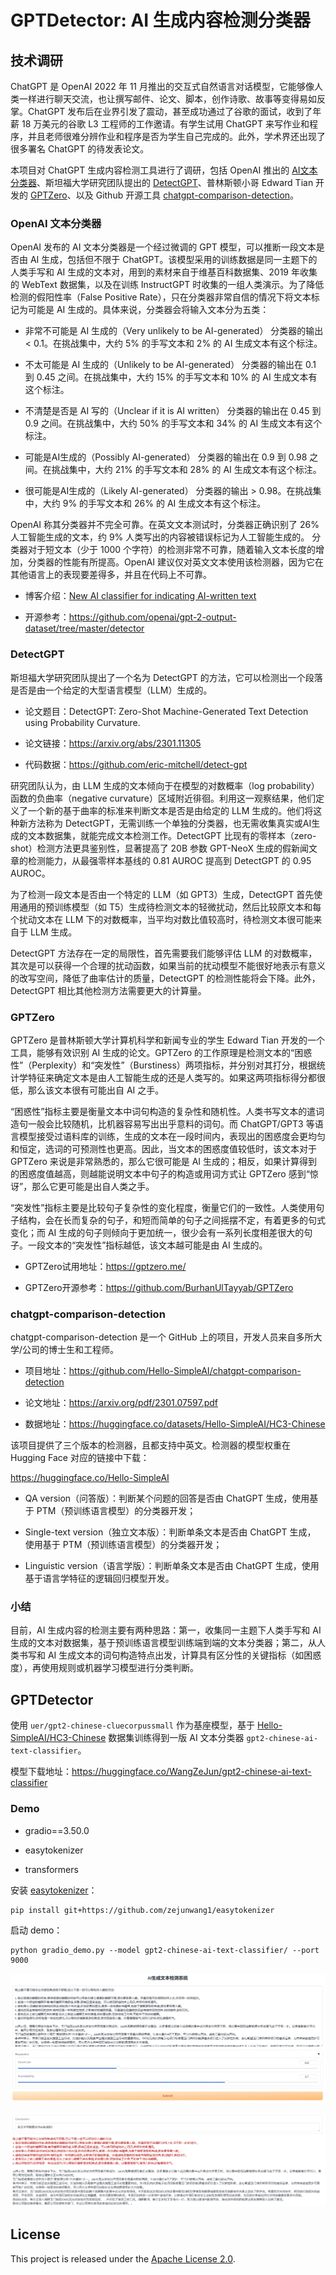 # GPTDetector: AI 生成内容检测分类器

## 技术调研

ChatGPT 是 OpenAI 2022 年 11 月推出的交互式自然语言对话模型，它能够像人类一样进行聊天交流，也让撰写邮件、论文、脚本，创作诗歌、故事等变得易如反掌。ChatGPT 发布后在业界引发了震动，甚至成功通过了谷歌的面试，收到了年薪 18 万美元的谷歌 L3 工程师的工作邀请。有学生试用 ChatGPT 来写作业和程序，并且老师很难分辨作业和程序是否为学生自己完成的。此外，学术界还出现了很多署名 ChatGPT 的待发表论文。

本项目对 ChatGPT 生成内容检测工具进行了调研，包括 OpenAI 推出的 [AI文本分类器](https://openai.com/blog/new-ai-classifier-for-indicating-ai-written-text)、斯坦福大学研究团队提出的 [DetectGPT](https://github.com/eric-mitchell/detect-gpt)、普林斯顿小哥 Edward Tian 开发的 [GPTZero](https://gptzero.me/)、以及 Github 开源工具 [chatgpt-comparison-detection](https://github.com/Hello-SimpleAI/chatgpt-comparison-detection)。

### OpenAI 文本分类器

OpenAI 发布的 AI 文本分类器是一个经过微调的 GPT 模型，可以推断一段文本是否由 AI 生成，包括但不限于 ChatGPT。该模型采用的训练数据是同一主题下的人类手写和 AI 生成的文本对，用到的素材来自于维基百科数据集、2019 年收集的 WebText 数据集，以及在训练 InstructGPT 时收集的一组人类演示。为了降低检测的假阳性率（False Positive Rate），只在分类器非常自信的情况下将文本标记为可能是 AI 生成的。具体来说，分类器会将输入文本分为五类：

- 非常不可能是 AI 生成的（Very unlikely to be AI-generated）
  分类器的输出 < 0.1。在挑战集中，大约 5% 的手写文本和 2% 的 AI 生成文本有这个标注。

- 不太可能是 AI 生成的（Unlikely to be AI-generated）
  分类器的输出在 0.1 到 0.45 之间。在挑战集中，大约 15% 的手写文本和 10% 的 AI 生成文本有这个标注。

- 不清楚是否是 AI 写的（Unclear if it is AI written）
  分类器的输出在 0.45 到 0.9 之间。在挑战集中，大约 50% 的手写文本和 34% 的 AI 生成文本有这个标注。

- 可能是AI生成的（Possibly AI-generated）
  分类器的输出在 0.9 到 0.98 之间。在挑战集中，大约 21% 的手写文本和 28% 的 AI 生成文本有这个标注。

- 很可能是AI生成的（Likely AI-generated）
  分类器的输出 > 0.98。在挑战集中，大约 9% 的手写文本和 26% 的 AI 生成文本有这个标注。

OpenAI 称其分类器并不完全可靠。在英文文本测试时，分类器正确识别了 26% 人工智能生成的文本，约 9% 人类写出的内容被错误标记为人工智能生成的。
分类器对于短文本（少于 1000 个字符）的检测非常不可靠，随着输入文本长度的增加，分类器的性能有所提高。OpenAI 建议仅对英文文本使用该检测器，因为它在其他语言上的表现要差得多，并且在代码上不可靠。

- 博客介绍：[New AI classifier for indicating AI-written text](https://openai.com/blog/new-ai-classifier-for-indicating-ai-written-text)

- 开源参考：https://github.com/openai/gpt-2-output-dataset/tree/master/detector

### DetectGPT

斯坦福大学研究团队提出了一个名为 DetectGPT 的方法，它可以检测出一个段落是否是由一个给定的大型语言模型（LLM）生成的。

- 论文题目：DetectGPT: Zero-Shot Machine-Generated Text Detection using Probability Curvature.

- 论文链接：https://arxiv.org/abs/2301.11305

- 代码数据：https://github.com/eric-mitchell/detect-gpt

研究团队认为，由 LLM 生成的文本倾向于在模型的对数概率（log probability）函数的负曲率（negative curvature）区域附近徘徊。利用这一观察结果，他们定义了一个新的基于曲率的标准来判断文本是否是由给定的 LLM 生成的。他们将这种新方法称为 DetectGPT，无需训练一个单独的分类器，也无需收集真实或AI生成的文本数据集，就能完成文本检测工作。DetectGPT 比现有的零样本（zero-shot）检测方法更具鉴别性，显著提高了 20B 参数  GPT-NeoX 生成的假新闻文章的检测能力，从最强零样本基线的 0.81 AUROC 提高到 DetectGPT 的 0.95 AUROC。

为了检测一段文本是否由一个特定的 LLM（如 GPT3）生成，DetectGPT 首先使用通用的预训练模型（如 T5）生成待检测文本的轻微扰动，然后比较原文本和每个扰动文本在 LLM 下的对数概率，当平均对数比值较高时，待检测文本很可能来自于 LLM 生成。

DetectGPT 方法存在一定的局限性，首先需要我们能够评估 LLM 的对数概率，其次是可以获得一个合理的扰动函数，如果当前的扰动模型不能很好地表示有意义的改写空间，降低了曲率估计的质量，DetectGPT 的检测性能将会下降。此外，DetectGPT 相比其他检测方法需要更大的计算量。

### GPTZero

GPTZero 是普林斯顿大学计算机科学和新闻专业的学生 Edward Tian 开发的一个工具，能够有效识别 AI 生成的论文。GPTZero 的工作原理是检测文本的“困惑性”（Perplexity）和“突发性”（Burstiness）两项指标，并分别对其打分，根据统计学特征来确定文本是由人工智能生成的还是人类写的。如果这两项指标得分都很低，那么该文本很有可能出自 AI 之手。

“困惑性”指标主要是衡量文本中词句构造的复杂性和随机性。人类书写文本的遣词造句一般会比较随机，比机器容易写出出乎意料的词句。而 ChatGPT/GPT3 等语言模型接受过语料库的训练，生成的文本在一段时间内，表现出的困惑度会更均匀和恒定，选词的可预测性也更高。因此，当文本的困惑度值较低时，该文本对于 GPTZero 来说是非常熟悉的，那么它很可能是 AI 生成的；相反，如果计算得到的困惑度值越高，则越能说明文本中句子的构造或用词方式让 GPTZero 感到“惊讶”，那么它更可能是出自人类之手。

“突发性”指标主要是比较句子复杂性的变化程度，衡量它们的一致性。人类使用句子结构，会在长而复杂的句子，和短而简单的句子之间摇摆不定，有着更多的句式变化；而 AI 生成的句子则倾向于更加统一，很少会有一系列长度相差很大的句子。一段文本的“突发性”指标越低，该文本越可能是由 AI 生成的。

- GPTZero试用地址：https://gptzero.me/

- GPTZero开源参考：https://github.com/BurhanUlTayyab/GPTZero

### chatgpt-comparison-detection

chatgpt-comparison-detection 是一个 GitHub 上的项目，开发人员来自多所大学/公司的博士生和工程师。

- 项目地址：https://github.com/Hello-SimpleAI/chatgpt-comparison-detection

- 论文地址：https://arxiv.org/pdf/2301.07597.pdf

- 数据地址：https://huggingface.co/datasets/Hello-SimpleAI/HC3-Chinese

该项目提供了三个版本的检测器，且都支持中英文。检测器的模型权重在 Hugging Face 对应的链接中下载：

https://huggingface.co/Hello-SimpleAI

- QA version（问答版）：判断某个问题的回答是否由 ChatGPT 生成，使用基于 PTM（预训练语言模型）的分类器开发；

- Single-text version（独立文本版）：判断单条文本是否由 ChatGPT 生成， 使用基于 PTM（预训练语言模型）的分类器开发；

- Linguistic version（语言学版）：判断单条文本是否由 ChatGPT 生成，使用基于语言学特征的逻辑回归模型开发。

### 小结

目前，AI 生成内容的检测主要有两种思路：第一，收集同一主题下人类手写和 AI 生成的文本对数据集，基于预训练语言模型训练端到端的文本分类器；第二，从人类书写和 AI 生成文本的词句构造特点出发，计算具有区分性的关键指标（如困惑度），再使用规则或机器学习模型进行分类判断。

## GPTDetector

使用 `uer/gpt2-chinese-cluecorpussmall` 作为基座模型，基于 [Hello-SimpleAI/HC3-Chinese](https://huggingface.co/datasets/Hello-SimpleAI/HC3-Chinese) 数据集训练得到一版 AI 文本分类器 `gpt2-chinese-ai-text-classifier`。

模型下载地址：https://huggingface.co/WangZeJun/gpt2-chinese-ai-text-classifier

### Demo

- gradio==3.50.0

- easytokenizer

- transformers

安装 [easytokenizer](https://github.com/zejunwang1/easytokenizer)：

```shell
pip install git+https://github.com/zejunwang1/easytokenizer
```

启动 demo：

```shell
python gradio_demo.py --model gpt2-chinese-ai-text-classifier/ --port 9000
```

![](image/demo_1.png)

![](image/demo_2.png)

## License

This project is released under the [Apache License 2.0](https://github.com/zejunwang1/GPTDetector/blob/main/LICENSE).


